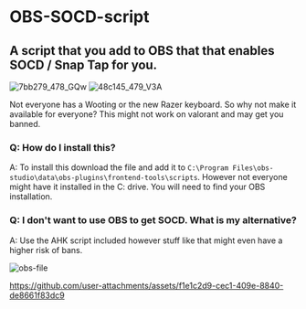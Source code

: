 # OBS-SOCD-script
## A script that you add to OBS that that enables SOCD / Snap Tap for you.
![7bb279_478_GQw](https://github.com/user-attachments/assets/22680a30-2543-4afe-a4c2-e66524a87943)
![48c145_479_V3A](https://github.com/user-attachments/assets/b9d98a0e-bcec-4720-815a-03f6554c4416)

Not everyone has a Wooting or the new Razer keyboard. So why not make it available for everyone?
This might not work on valorant and may get you banned.

### Q: How do I install this? 
A: To install this download the file and add it to ```C:\Program Files\obs-studio\data\obs-plugins\frontend-tools\scripts```.
However not everyone might have it installed in the C: drive. You will need to find your OBS installation.

### Q: I don't want to use OBS to get SOCD. What is my alternative?
A: Use the AHK script included however stuff like that might even have a higher risk of bans.

![obs-file](https://cdn.discordapp.com/attachments/1039742897827889232/1266057565469675590/image.png?ex=66a3c37d&is=66a271fd&hm=374e6f0446dbfcb96e9c82a4d0629a3418f6459e18fb0f6cab2d2dcfded2da0f&)


https://github.com/user-attachments/assets/f1e1c2d9-cec1-409e-8840-de8661f83dc9

